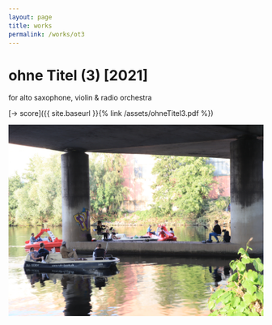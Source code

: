 ```yaml
---
layout: page
title: works
permalink: /works/ot3
---
```



# ohne Titel (3) [2021]

for alto saxophone, violin & radio orchestra

[-> score]({{ site.baseurl }}{% link /assets/ohneTitel3.pdf %})


<img src="/assets/oT3_docu.JPG" alt="drawing" width="550"/>
